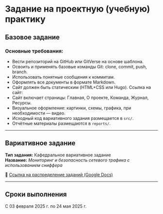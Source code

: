 # Задание на проектную (учебную) практику

## Базовое задание

### Основные требования:

- Вести репозиторий на GitHub или GitVerse на основе шаблона.
- Освоить и применять базовые команды Git: clone, commit, push, branch.
- Использовать понятные сообщения к коммитам.
- Оформлять все документы в формате Markdown.
- Сайт должен быть статическим (HTML+CSS или Hugo). Ссылка на сайт: 
- Сайт включает страницы: Главная, О проекте, Команда, Журнал, Ресурсы.
- Визуальное оформление: картинки, схемы, графика, при необходимости — видео.
- Исходный код вариативного задания размещается в `src/`.
- Отчётные материалы размещаются в `reports/`.

---

## Вариативное задание

**Тип задания:** Кафедральное вариативное задание  
**Название:** *Мониторинг и безопасность сетевого трафика с использованием сниффера*

📎 [Ссылка на распределение заданий (Google Docs)](https://docs.google.com/spreadsheets/d/e/2PACX-1vR_ZtqySS-Ozp3H3QZ-lBXXGKoroBFBGBPDlAVYCCwt2a9QvgdBblzaPhEJHrJ2PwCZ3YUY48_EOG-C/pubhtml?gid=1547202353&single=true)

---

## Сроки выполнения

С 03 февраля 2025 г. по 24 мая 2025 г.
